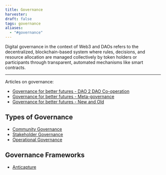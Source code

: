```yaml
---
title: Governance
harvester: 
draft: false
tags: governance
aliases:
  - "#governance"
---
```


Digital governance in the context of Web3 and DAOs refers to the decentralized, blockchain-based system where rules, decisions, and resource allocation are managed collectively by token holders or participants through transparent, automated mechanisms like smart contracts.

---

Articles on governance:

- [Governance for better futures - DAO 2 DAO Co-operation](artifacts/Governance%20for%20better%20futures%20-%20DAO%202%20DAO%20Co-operation.md)
- [Governance for better futures - Meta-governance](artifacts/Governance%20for%20better%20futures%20-%20Meta-governance.md)
- [Governance for better futures - New and Old](artifacts/Governance%20for%20better%20futures%20-%20New%20and%20Old.md)




## Types of Governance

- [Community Governance](notes/dao-primitives/patterns/Community%20Governance.md)
- [Stakeholder Governance](notes/dao-primitives/patterns/Stakeholder%20Governance.md)
- [Operational Governance](notes/dao-primitives/patterns/Operational%20Governance.md)

## Governance Frameworks

- [Anticapture](library/Anticapture.md)
